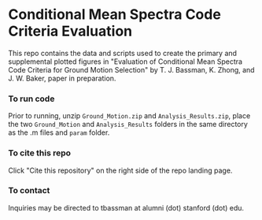 # Conditional Mean Spectra Code Criteria Evaluation

This repo contains the data and scripts used to create the primary and supplemental plotted figures in "Evaluation of Conditional Mean Spectra Code Criteria for Ground Motion Selection" by T. J. Bassman, K. Zhong, and J. W. Baker, paper in preparation.

### To run code

Prior to running, unzip ```Ground_Motion.zip``` and ```Analysis_Results.zip```, place the two ```Ground_Motion``` and ```Analysis_Results``` folders in the same directory as the .m files and ```param``` folder.

### To cite this repo

Click "Cite this repository" on the right side of the repo landing page.

### To contact

Inquiries may be directed to tbassman at alumni (dot) stanford (dot) edu.

